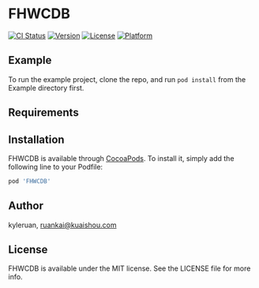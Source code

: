 # FHWCDB

[![CI Status](https://img.shields.io/travis/kyleruan/FHWCDB.svg?style=flat)](https://travis-ci.org/kyleruan/FHWCDB)
[![Version](https://img.shields.io/cocoapods/v/FHWCDB.svg?style=flat)](https://cocoapods.org/pods/FHWCDB)
[![License](https://img.shields.io/cocoapods/l/FHWCDB.svg?style=flat)](https://cocoapods.org/pods/FHWCDB)
[![Platform](https://img.shields.io/cocoapods/p/FHWCDB.svg?style=flat)](https://cocoapods.org/pods/FHWCDB)

## Example

To run the example project, clone the repo, and run `pod install` from the Example directory first.

## Requirements

## Installation

FHWCDB is available through [CocoaPods](https://cocoapods.org). To install
it, simply add the following line to your Podfile:

```ruby
pod 'FHWCDB'
```

## Author

kyleruan, ruankai@kuaishou.com

## License

FHWCDB is available under the MIT license. See the LICENSE file for more info.
